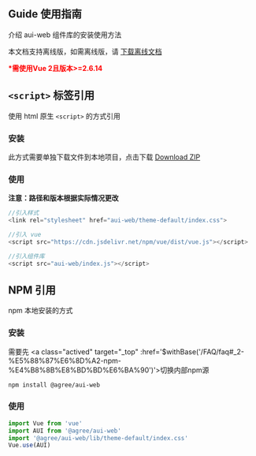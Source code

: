## Guide 使用指南
介绍 aui-web 组件库的安装使用方法

本文档支持离线版，如需离线版，请 <a href="/faq#_3-%E7%A6%BB%E7%BA%BF%E6%96%87%E6%A1%A3%E4%B8%8B%E8%BD%BD" target="_top" class="actived">下载离线文档</a>

**<span style="color: red">\*需使用Vue 2且版本>=2.6.14</span>**

## `<script>` 标签引用
使用 html 原生 `<script>` 的方式引用

### 安装
此方式需要单独下载文件到本地项目，点击下载 <a href="http://192.9.200.187/abc-platform/aui-web/raw/aui-web-teller/release/aui-web.zip" class="actived" target="_top">Download ZIP</a>

### 使用
**<p>注意：路径和版本根据实际情况更改</p>**
```javascript
//引入样式
<link rel="stylesheet" href="aui-web/theme-default/index.css">

//引入 vue
<script src="https://cdn.jsdelivr.net/npm/vue/dist/vue.js"></script>

//引入组件库
<script src="aui-web/index.js"></script>
```

## NPM 引用
npm 本地安装的方式

### 安装

需要先 <a class="actived" target="_top" :href='$withBase('/FAQ/faq#_2-%E5%88%87%E6%8D%A2-npm-%E4%B8%8B%E8%BD%BD%E6%BA%90')'>切换内部npm源</a>

```bash
npm install @agree/aui-web
```

### 使用
```javascript
import Vue from 'vue'
import AUI from '@agree/aui-web'
import '@agree/aui-web/lib/theme-default/index.css'
Vue.use(AUI)
```